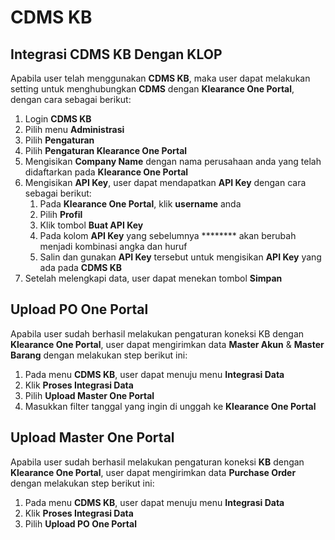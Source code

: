 # CDMS KB

## Integrasi CDMS KB Dengan KLOP
Apabila user telah menggunakan **CDMS KB**, maka user dapat melakukan setting untuk menghubungkan **CDMS** dengan **Klearance One Portal**, dengan cara sebagai berikut:
1. Login **CDMS KB**
2. Pilih menu **Administrasi**
3. Pilih **Pengaturan**
4. Pilih **Pengaturan Klearance One Portal**
5. Mengisikan **Company Name** dengan nama perusahaan anda yang telah didaftarkan pada **Klearance One Portal**
6. Mengisikan **API Key**, user dapat mendapatkan **API Key** dengan cara sebagai berikut:
   1. Pada **Klearance One Portal**, klik **username** anda
   2. Pilih **Profil**
   3. Klik tombol **Buat API Key**
   4. Pada kolom **API Key** yang sebelumnya ******** akan berubah menjadi kombinasi angka dan huruf
   5. Salin dan gunakan **API Key** tersebut untuk mengisikan **API Key** yang ada pada **CDMS KB**
7. Setelah melengkapi data, user dapat menekan tombol **Simpan**

## Upload PO One Portal
Apabila user sudah berhasil melakukan pengaturan koneksi KB dengan **Klearance One Portal**, user dapat mengirimkan data **Master Akun** & **Master Barang** dengan melakukan step berikut ini:
1.	Pada menu **CDMS KB**, user dapat menuju menu **Integrasi Data**
2.	Klik **Proses Integrasi Data**
3.	Pilih **Upload Master One Portal**
4.	Masukkan filter tanggal yang ingin di unggah ke **Klearance One Portal**

## Upload Master One Portal
Apabila user sudah berhasil melakukan pengaturan koneksi **KB** dengan **Klearance One Portal**, user dapat mengirimkan data **Purchase Order** dengan melakukan step berikut ini:
1.	Pada menu **CDMS KB**, user dapat menuju menu **Integrasi Data**
2.	Klik **Proses Integrasi Data**
3.	Pilih **Upload PO One Portal**
